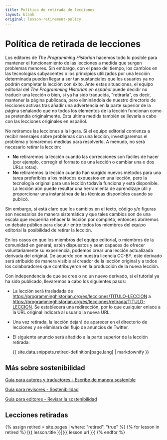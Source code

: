 ```yaml
---
title: Política de retirada de lecciones
layout: blank
original: lesson-retirement-policy
---
```


# Política de retirada de lecciones

Los editores de *The Programming Historian* hacemos todo lo posible para mantener el funcionamiento de las lecciones a medida que surgen problemas menores. Sin embargo, con el paso del tiempo, los cambios en las tecnologías subyacentes o los principios utilizados por una lección determinada pueden llegar a ser tan sustanciales que los usuarios ya no podrán completar la lección con éxito. Ante estas situaciones, el equipo editorial del *The Programming Historian en español* puede decidir no traducir una lección o bien, si ya ha sido traducida, "retirarla", es decir, mantener la página publicada, pero eliminándola de nuestro directorio de lecciones activas tras añadir una advertencia en la parte superior de la página señalando que no todos los elementos de la lección funcionan como se pretendía originalmente. Esta última medida también se llevaría a cabo con las lecciones originales en español.

No retiramos las lecciones a la ligera. Si el equipo editorial comienza a recibir mensajes sobre problemas con una lección, investigaremos el problema y tomaremos medidas para resolverlo. A menudo, no será necesario retirar la lección:

- **No** retiraremos la lección cuando las correcciones son fáciles de hacer (por ejemplo, corregir el formato de una lección o cambiar una o dos URLs rotas).
- **No** retiraremos la lección cuando han surgido nuevos métodos para una tarea preferibles a los métodos expuestos en una lección, pero la tecnología original para una lección todavía funciona y está disponible. La lección aún puede resultar una herramienta de aprendizaje útil y proporcionar una instantánea de las técnicas disponibles cuando se publicó.

Sin embargo, si está claro que los cambios en el texto, código y/o figuras son necesarios de manera sistemática y que tales cambios son de una escala que requeriría rehacer la lección por completo, entonces abriremos un debate público para discutir entre todos los miembros del equipo editorial la posibilidad de retirar la lección.

En los casos en que los miembros del equipo editorial, o miembros de la comunidad en general, estén dispuestos y sean capaces de ofrecer voluntariamente su experiencia, podemos crear una lección actualizada derivada del original. De acuerdo con nuestra licencia CC-BY, este derivado será atribuido de manera visible al creador de la lección original y a todos los colaboradores que contribuyeron en la producción de la nueva lección.

Con independencia de que se cree o no un nuevo derivado, si el tutorial ya ha sido publicado, llevaremos a cabo los siguientes pasos:

- La lección será trasladada de https://programminghistorian.org/es/lecciones/TITULO-LECCION a https://programminghistorian.org/es/lecciones/retirada/TITULO-LECCION. Se establecerá una redirección, por lo que cualquier enlace a la URL original indicará al usuario la nueva URL.

- Una vez retirada, la lección dejará de aparecer en el directorio de lecciones y se eliminará del flujo de anuncios de Twitter.

- El siguiente anuncio será añadido a la parte superior de la lección retirada:

    <div class="alert alert-warning">{{ site.data.snippets.retired-definition[page.lang] | markdownify }}

## Más sobre sostenibilidad

[Guía para autores y traductores - Escribe de manera sostenible](/es/guia-para-autores#escribe-de-manera-sostenible)

[Guía para revisores - Sostenibilidad](/es/guia-para-revisores#sostenibilidad)

[Guía para editores - Revisar la sostenibilidad](/es/guia-editor#c-revisar-la-sostenibilidad)

## Lecciones retiradas

{% assign retired = site.pages | where: "retired", "true" %}
{% for lesson in retired %}
[{{ lesson.title }}]({{ lesson.url }})
{% endfor %}

